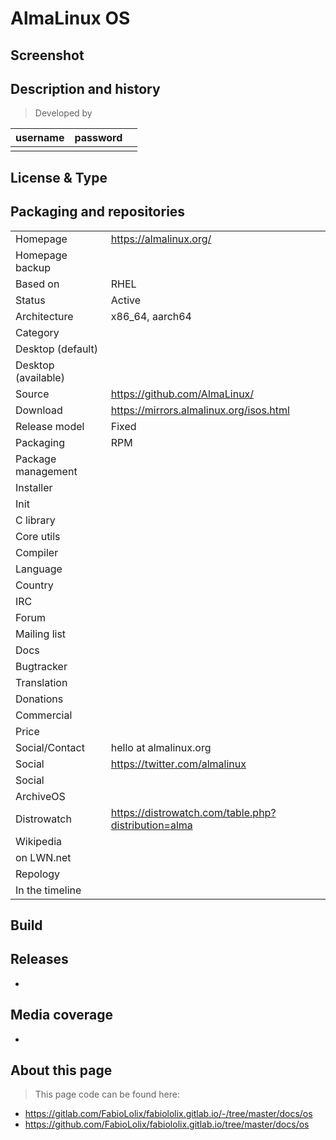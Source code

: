 # AlmaLinux OS

## Screenshot


## Description and history

>

> Developed by

| username | password |  |
|----------|----------|--|
|  |  |  |


## License & Type

>


## Packaging and repositories 


|                       |  |
|-----------------------|--|
| Homepage              | <https://almalinux.org/> |
| Homepage backup       |  |
| Based on              | RHEL |
| Status                | Active |
| Architecture          | x86_64, aarch64 |
| Category              |  |
| Desktop (default)     |  |
| Desktop (available)   |  |
| Source                | <https://github.com/AlmaLinux/> |
| Download              | <https://mirrors.almalinux.org/isos.html> |
| Release model         | Fixed |
| Packaging             | RPM |
| Package management    |  |
| Installer             |  |
| Init                  |  |
| C library             |  |
| Core utils            |  |
| Compiler              |  |
| Language              |  |
| Country               |  |
| IRC                   |  |
| Forum                 |  |
| Mailing list          |  |
| Docs                  |  |
| Bugtracker            |  |
| Translation           |  |
| Donations             |  |
| Commercial            |  |
| Price                 |  |
| Social/Contact        | hello at almalinux.org |
| Social                | <https://twitter.com/almalinux> |
| Social                |  |
| ArchiveOS             |  |
| Distrowatch           | <https://distrowatch.com/table.php?distribution=alma> |
| Wikipedia             |  |
| on LWN.net            |  |
| Repology              |  |
| In the timeline       |  |


## Build

>


## Releases

* 


## Media coverage

* 


## About this page

> This page code can be found here:

* https://gitlab.com/FabioLolix/fabiololix.gitlab.io/-/tree/master/docs/os
* https://github.com/FabioLolix/fabiololix.gitlab.io/tree/master/docs/os
